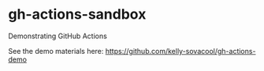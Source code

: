 # gh-actions-sandbox

Demonstrating GitHub Actions

See the demo materials here: <https://github.com/kelly-sovacool/gh-actions-demo>
